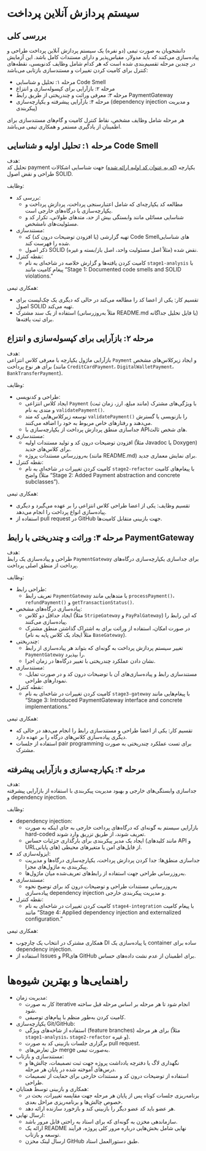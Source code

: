 # سیستم پردازش آنلاین پرداخت

## بررسی کلی
دانشجویان به صورت تیمی (دو نفره) یک سیستم پردازش آنلاین پرداخت طراحی و پیاده‌سازی می‌کنند که باید مدولار، مقیاس‌پذیر و دارای مستندات کامل باشد. این آزمایش در چندین مرحله تقسیم‌بندی شده است که هر کدام شامل وظایف کدنویسی، نقطه‌های کنترل برای کامیت کردن تغییرات و مستندسازی بازتابی می‌باشد:

- مرحله ۱: تحلیل و شناسایی Code Smell  
- مرحله ۲: بازآرایی برای کپسوله‌سازی و انتزاع  
- مرحله ۳: معرفی وراثت و چندریختی از طریق رابط PaymentGateway  
- مرحله ۴: بازآرایی پیشرفته و یکپارچه‌سازی (dependency injection و مدیریت پیکربندی)  

هر مرحله شامل وظایف مشخص، نقاط کنترل کامیت و گام‌های مستندسازی برای اطمینان از یادگیری مستمر و همکاری تیمی می‌باشد.


## مرحله ۱: تحلیل اولیه و شناسایی Code Smell

هدف:  
تحلیل کد payment یکپارچه ([که به عنوان کد اولیه ارائه شده](./PaymentProcessor.java)) جهت شناسایی اشکالات طراحی و نقض اصول SOLID.

وظایف:
- بررسی کد:  
  - مطالعه کد یکپارچه‌ای که شامل اعتبارسنجی پرداخت، پردازش پرداخت و یکپارچه‌سازی با درگاه‌های خارجی است.
  - شناسایی مسائلی مانند وابستگی بیش از حد، متدهای طولانی، تکرار کد و مسئولیت‌های نامشخص.
- مستندسازی:  
  - تهیه گزارشی (یا افزودن توضیحات درون کد) که Code Smell‌های شناسایی شده را فهرست کند.
  - ذکر اصول SOLID نقض شده (مثلاً اصل مسئولیت واحد، اصل باز/بسته و غیره).
- نقطه کنترل:  
  - کامیت کردن یافته‌ها و گزارش خلاصه در شاخه‌ای به نام `stage1-analysis` با پیغام کامیت مانند “Stage 1: Documented code smells and SOLID violations.”

همکاری تیمی:  
- تقسیم کار: یکی از اعضا کد را مطالعه می‌کند در حالی که دیگری یک چک‌لیست برای اصول SOLID تهیه می‌کند.
- استفاده از یک سند مشترک (مثلاً به‌روزرسانی README.md یا فایل تحلیل جداگانه) برای ثبت یافته‌ها.


## مرحله ۲: بازآرایی برای کپسوله‌سازی و انتزاع

هدف:  
بازآرایی ماژول یکپارچه با معرفی کلاس انتزاعی `Payment` و ایجاد زیرکلاس‌های مشخص برای هر نوع پرداخت (مانند `CreditCardPayment`، `DigitalWalletPayment`، `BankTransferPayment`).

وظایف:
- طراحی و کدنویسی:  
  - ایجاد کلاس انتزاعی `Payment` با ویژگی‌های مشترک (مانند مبلغ، ارز، زمان ثبت) و متدی به نام `validatePayment()`.
  - توسعه زیرکلاس‌هایی که متد `validatePayment()` را بازنویسی یا گسترش می‌دهند و رفتارهای خاص مربوط به خود را اضافه می‌کنند.
  - جداسازی منطق پردازش پرداخت از یکپارچه‌سازی با API‌های شخص ثالث.
- مستندسازی:  
  - افزودن توضیحات درون کد و تولید مستندات اولیه (مثلاً Javadoc یا Doxygen) برای کلاس‌های جدید.
  - به‌روزرسانی مستندات پروژه (مانند README.md) برای نمایش معماری جدید.
- نقطه کنترل:  
  - کامیت کردن تغییرات در شاخه‌ای به نام `stage2-refactor` با پیغام‌های کامیت واضح (مثلاً “Stage 2: Added Payment abstraction and concrete subclasses”).

همکاری تیمی:  
- تقسیم وظایف: یکی از اعضا طراحی کلاس انتزاعی را بر عهده می‌گیرد و دیگری پیاده‌سازی انواع پرداخت را انجام می‌دهد.
- استفاده از pull request در GitHub جهت بازبینی متقابل کامیت‌ها.


## مرحله ۳: وراثت و چندریختی با رابط PaymentGateway

هدف:  
طراحی و پیاده‌سازی یک رابط `PaymentGateway` برای جداسازی یکپارچه‌سازی درگاه‌های پرداخت از منطق اصلی پرداخت.

وظایف:
- طراحی رابط:  
  - تعریف رابط `PaymentGateway` با متدهایی مانند `processPayment()`، `refundPayment()` و `getTransactionStatus()`.
- پیاده‌سازی درگاه‌های مشخص:  
  - ایجاد حداقل دو کلاس (مثلاً `StripeGateway` و `PayPalGateway`) که این رابط را پیاده‌سازی می‌کنند.
  - در صورت امکان، استفاده از وراثت برای به اشتراک گذاشتن منطق مشترک (مثلاً ایجاد یک کلاس پایه به نام `BaseGateway`).
- چندریختی:  
  - تغییر سیستم پردازش پرداخت به گونه‌ای که بتواند هر پیاده‌سازی از رابط `PaymentGateway` را بپذیرد.
  - نشان دادن عملکرد چندریختی با تغییر درگاه‌ها در زمان اجرا.
- مستندسازی:  
  - مستندسازی رابط و پیاده‌سازی‌های آن با توضیحات درون کد و در صورت تمایل، نمودارهای طراحی.
- نقطه کنترل:  
  - کامیت کردن تغییرات در شاخه‌ای به نام `stage3-gateway` با پیغام‌هایی مانند “Stage 3: Introduced PaymentGateway interface and concrete implementations.”

همکاری تیمی:  
- تقسیم کار: یکی از اعضا طراحی و مستندسازی رابط را انجام می‌دهد در حالی که دیگری پیاده‌سازی کلاس‌های درگاه را بر عهده دارد.
- استفاده از جلسات pair programming برای تست عملکرد چندریختی به صورت مشترک.


## مرحله ۴: یکپارچه‌سازی و بازآرایی پیشرفته

هدف:  
جداسازی وابستگی‌های خارجی و بهبود مدیریت پیکربندی با استفاده از بازآرایی پیشرفته و dependency injection.

وظایف:
- dependency injection:  
  - بازآرایی سیستم به گونه‌ای که درگاه‌های پرداخت خارجی به جای اینکه به صورت hard-coded تعریف شوند، از طریق تزریق وارد شوند.
  - ایجاد یک مدیر پیکربندی برای بارگذاری جزئیات حساس (مانند کلید‌های API و URL‌های پایانی) از فایل‌های امن یا متغیرهای محیطی.
- ایزوله‌سازی کد:  
  - جداسازی منطق‌ها: جدا کردن پردازش پرداخت، یکپارچه‌سازی درگاه‌ها و مدیریت پیکربندی به ماژول‌های مجزا.
  - به‌روزرسانی طراحی جهت استفاده از رابط‌های تعریف‌شده میان ماژول‌ها.
- مستندسازی:  
  - به‌روزرسانی مستندات طراحی و توضیحات درون کد برای توضیح نحوه پیاده‌سازی dependency injection و مدیریت پیکربندی خارجی.
- نقطه کنترل:  
  - کامیت کردن تغییرات در شاخه‌ای به نام `stage4-integration` با پیغام کامیت مانند “Stage 4: Applied dependency injection and externalized configuration.”

همکاری تیمی:  
- همکاری مشترک در انتخاب یک چارچوب DI یا پیاده‌سازی یک container ساده برای dependency injection.
- استفاده از Issues و PR‌های GitHub برای اطمینان از عدم نشت داده‌های حساس.


# راهنمایی‌ها و بهترین شیوه‌ها

- مدیریت زمان:  
  - کار به صورت iterative انجام شود تا هر مرحله بر اساس مرحله قبل ساخته شود.
  - کامیت کردن به‌طور منظم با پیام‌های توصیفی.
- یکپارچه‌سازی Git/GitHub:  
  - استفاده از شاخه‌های ویژگی (feature branches) برای هر مرحله (مثلاً `stage1-analysis`، `stage2-refactor` و غیره).
  - برگزاری جلسات بازبینی کد به صورت pull request.
  - حل تعارض‌های merge به‌صورت تیمی.
- مستندسازی و بازتاب:  
  - نگهداری لاگ یا دفترچه یادداشت پروژه جهت ثبت تصمیمات، چالش‌ها و درس‌های آموخته شده در پایان هر مرحله.
  - استفاده از توضیحات درون کد و مستندات خارجی برای حمایت از تصمیمات طراحی.
- همکاری و بازبینی توسط همتایان:  
  - برنامه‌ریزی جلسات کوتاه پس از پایان هر مرحله جهت مقایسه تغییرات، بحث در خصوص چالش‌ها و برنامه‌ریزی مراحل بعدی.
  - هر عضو باید کد عضو دیگر را بازبینی کند و بازخورد سازنده ارائه دهد.
- ارسال نهایی:  
  - سازماندهی مخزن به گونه‌ای که برای استاد به راحتی قابل مرور باشد.
  - ارائه یک README نهایی شامل بخش‌هایی درباره مرور کلی پروژه، فرآیند توسعه و بازتاب.
  - ارسال لینک مخزن GitHub طبق دستورالعمل استاد.